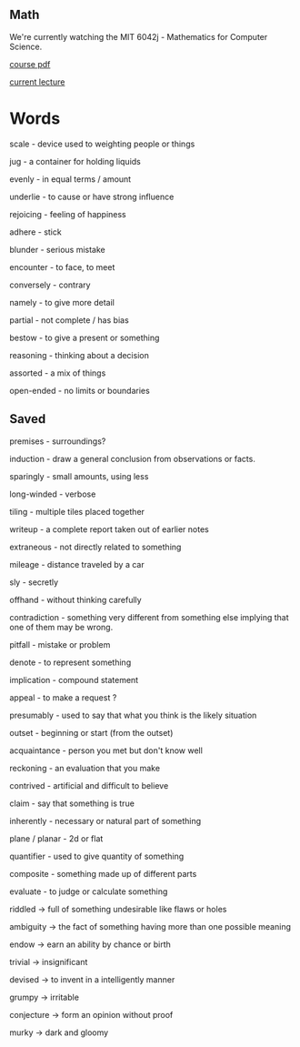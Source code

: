 ## Math

We're currently watching the MIT 6042j - Mathematics for Computer Science.

[course pdf](https://ocw.mit.edu/courses/6-042j-mathematics-for-computer-science-fall-2010/93cad640cf3ed0b23ef70688f452d4d5_MIT6_042JF10_notes.pdf)

[current lecture](https://www.youtube.com/watch?v=NuGDkmwEObM)

# Words

scale - device used to weighting people or things

jug - a container for holding liquids

evenly - in equal terms / amount

underlie - to cause or have strong influence

rejoicing - feeling of happiness

adhere - stick

blunder - serious mistake

encounter - to face, to meet

conversely - contrary

namely - to give more detail

partial - not complete / has bias

bestow - to give a present or something

reasoning - thinking about a decision

assorted - a mix of things

open-ended - no limits or boundaries

## Saved

premises - surroundings?

induction - draw a general conclusion from observations or facts.

sparingly - small amounts, using less

long-winded - verbose

tiling - multiple tiles placed together

writeup - a complete report taken out of earlier notes

extraneous - not directly related to something

mileage - distance traveled by a car

sly - secretly

offhand - without thinking carefully

contradiction - something very different from something else implying that one of them may be wrong.

pitfall - mistake or problem

denote - to represent something

implication - compound statement

appeal - to make a request ?

presumably - used to say that what you think is the likely situation

outset - beginning or start (from the outset)

acquaintance - person you met but don't know well

reckoning - an evaluation that you make

contrived - artificial and difficult to believe

claim - say that something is true

inherently - necessary or natural part of something

plane / planar - 2d or flat

quantifier - used to give quantity of something

composite - something made up of different parts

evaluate - to judge or calculate something

riddled -> full of something undesirable like flaws or holes

ambiguity -> the fact of something having more than one possible meaning

endow -> earn an ability by chance or birth

trivial -> insignificant

devised -> to invent in a intelligently manner

grumpy -> irritable

conjecture -> form an opinion without proof

murky -> dark and gloomy
